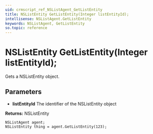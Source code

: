 ```yaml
---
uid: crmscript_ref_NSListAgent_GetListEntity
title: NSListEntity GetListEntity(Integer listEntityId);
intellisense: NSListAgent.GetListEntity
keywords: NSListAgent, GetListEntity
so.topic: reference
---
```


# NSListEntity GetListEntity(Integer listEntityId);

Gets a NSListEntity object.

## Parameters

* **listEntityId** The identifier of the NSListEntity object

**Returns:** NSListEntity

```crmscript
NSListAgent agent;
NSListEntity thing = agent.GetListEntity(123);
```

